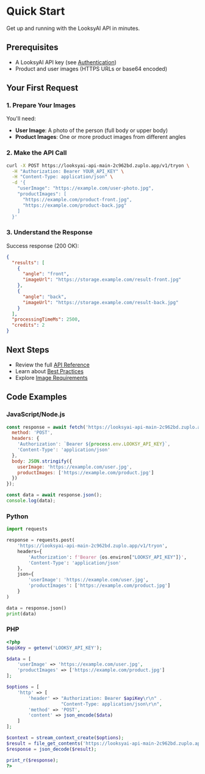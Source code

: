 # Quick Start

Get up and running with the LooksyAI API in minutes.

## Prerequisites

- A LooksyAI API key (see [Authentication](./authentication.md))
- Product and user images (HTTPS URLs or base64 encoded)

## Your First Request

### 1. Prepare Your Images

You'll need:
- **User Image**: A photo of the person (full body or upper body)
- **Product Images**: One or more product images from different angles

### 2. Make the API Call

```bash
curl -X POST https://looksyai-api-main-2c962bd.zuplo.app/v1/tryon \
  -H "Authorization: Bearer YOUR_API_KEY" \
  -H "Content-Type: application/json" \
  -d '{
    "userImage": "https://example.com/user-photo.jpg",
    "productImages": [
      "https://example.com/product-front.jpg",
      "https://example.com/product-back.jpg"
    ]
  }'
```

### 3. Understand the Response

Success response (200 OK):

```json
{
  "results": [
    {
      "angle": "front",
      "imageUrl": "https://storage.example.com/result-front.jpg"
    },
    {
      "angle": "back",
      "imageUrl": "https://storage.example.com/result-back.jpg"
    }
  ],
  "processingTimeMs": 2500,
  "credits": 2
}
```

## Next Steps

- Review the full [API Reference](../api-reference.md)
- Learn about [Best Practices](../guides/best-practices.md)
- Explore [Image Requirements](../guides/image-requirements.md)

## Code Examples

### JavaScript/Node.js

```javascript
const response = await fetch('https://looksyai-api-main-2c962bd.zuplo.app/v1/tryon', {
  method: 'POST',
  headers: {
    'Authorization': `Bearer ${process.env.LOOKSY_API_KEY}`,
    'Content-Type': 'application/json'
  },
  body: JSON.stringify({
    userImage: 'https://example.com/user.jpg',
    productImages: ['https://example.com/product.jpg']
  })
});

const data = await response.json();
console.log(data);
```

### Python

```python
import requests

response = requests.post(
    'https://looksyai-api-main-2c962bd.zuplo.app/v1/tryon',
    headers={
        'Authorization': f'Bearer {os.environ["LOOKSY_API_KEY"]}',
        'Content-Type': 'application/json'
    },
    json={
        'userImage': 'https://example.com/user.jpg',
        'productImages': ['https://example.com/product.jpg']
    }
)

data = response.json()
print(data)
```

### PHP

```php
<?php
$apiKey = getenv('LOOKSY_API_KEY');

$data = [
    'userImage' => 'https://example.com/user.jpg',
    'productImages' => ['https://example.com/product.jpg']
];

$options = [
    'http' => [
        'header' => "Authorization: Bearer $apiKey\r\n" .
                    "Content-Type: application/json\r\n",
        'method' => 'POST',
        'content' => json_encode($data)
    ]
];

$context = stream_context_create($options);
$result = file_get_contents('https://looksyai-api-main-2c962bd.zuplo.app/v1/tryon', false, $context);
$response = json_decode($result);

print_r($response);
?>
```
